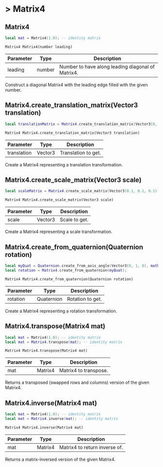 # > Matrix4 

## Matrix4 

```lua
local mat = Matrix4(1.0); -- identity matrix
```

`Matrix4 Matrix4(number leading)`

| Parameter | Type | Description |
|---|---|---|
| leading | number | Number to have along leading diagonal of Matrix4. |

Construct a diagonal Matrix4 with the leading edge filled with the given number.

## Matrix4.create\_translation_matrix(Vector3 translation)

```lua
local translationMatrix = Matrix4.create_translation_matrix(Vector3(0, 3, -10));
```

`Matrix4 Matrix4.create_translation_matrix(Vector3 translation)`

| Parameter | Type | Description |
|---|---|---|
| translation | Vector3 | Translation to get. |

Create a Matrix4 representing a translation transformation.

## Matrix4.create\_scale_matrix(Vector3 scale)

```lua
local scaleMatrix = Matrix4.create_scale_matrix(Vector3(0.1, 0.1, 0.1));
```

`Matrix4 Matrix4.create_scale_matrix(Vector3 scale)`

| Parameter | Type | Description |
|---|---|---|
| scale | Vector3 | Scale to get. |

Create a Matrix4 representing a scale transformation.

## Matrix4.create\_from_quaternion(Quaternion rotation)

```lua
local myQuat = Quaternion.create_from_axis_angle(Vector3(0, 1, 0), math.pi/2.0);
local rotation = Matrix4.create_from_quaternion(myQuat);
```

`Matrix4 Matrix4.create_from_quaternion(Quaternion rotation)`

| Parameter | Type | Description |
|---|---|---|
| rotation | Quaternion | Rotation to get. |

Create a Matrix4 representing a rotation transformation.

## Matrix4.transpose(Matrix4 mat)

```lua
local mat = Matrix4(1.0); -- identity matrix
local mat = Matrix4.transpose(mat); -- identity matrix
```

`Matrix4 Matrix4.transpose(Matrix4 mat)`

| Parameter | Type | Description |
|---|---|---|
| mat | Matrix4 | Matrix4 to transpose. |

Returns a transposed (swapped rows and columns) version of the given Matrix4.

## Matrix4.inverse(Matrix4 mat)

```lua
local mat = Matrix4(1.0); -- identity matrix
local mat = Matrix4.inverse(mat); -- identity matrix
```

`Matrix4 Matrix4.inverse(Matrix4 mat)`

| Parameter | Type | Description |
|---|---|---|
| mat | Matrix4 | Matrix4 to return inverse of. |

Returns a matrix-inversed version of the given Matrix4.
